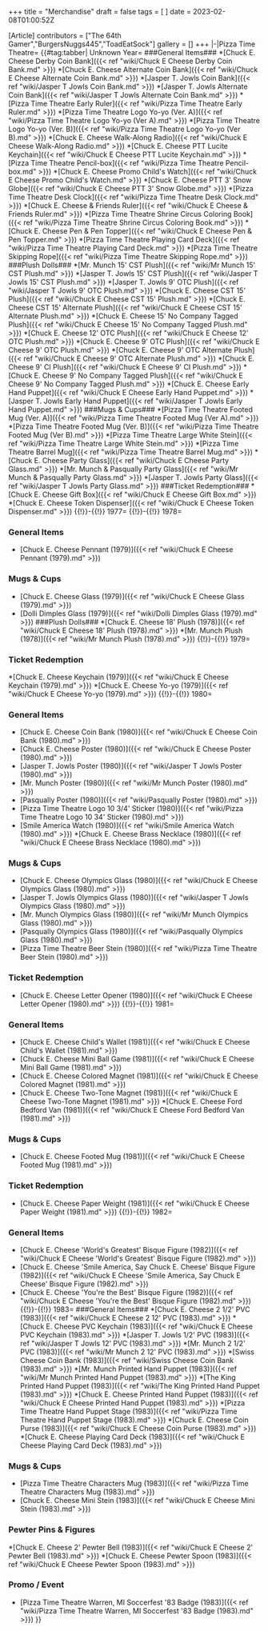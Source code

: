 +++
title = "Merchandise"
draft = false
tags = [ ]
date = 2023-02-08T01:00:52Z

[Article]
contributors = ["The 64th Gamer","BurgersNuggs445","ToadEatSock"]
gallery = []
+++
<tabber>
|-|Pizza Time Theatre=
{{#tag:tabber|
 Unknown Year=
###General Items###
*[Chuck E. Cheese Derby Coin Bank]({{< ref "wiki/Chuck E Cheese Derby Coin Bank.md" >}})
*[Chuck E. Cheese Alternate Coin Bank]({{< ref "wiki/Chuck E Cheese Alternate Coin Bank.md" >}})
*[Jasper T. Jowls Coin Bank]({{< ref "wiki/Jasper T Jowls Coin Bank.md" >}})
*[Jasper T. Jowls Alternate Coin Bank]({{< ref "wiki/Jasper T Jowls Alternate Coin Bank.md" >}})
*[Pizza Time Theatre Early Ruler]({{< ref "wiki/Pizza Time Theatre Early Ruler.md" >}})
*[Pizza Time Theatre Logo Yo-yo (Ver. A)]({{< ref "wiki/Pizza Time Theatre Logo Yo-yo (Ver A).md" >}})
*[Pizza Time Theatre Logo Yo-yo (Ver. B)]({{< ref "wiki/Pizza Time Theatre Logo Yo-yo (Ver B).md" >}})
*[Chuck E. Cheese Walk-Along Radio]({{< ref "wiki/Chuck E Cheese Walk-Along Radio.md" >}})
*[Chuck E. Cheese PTT Lucite Keychain]({{< ref "wiki/Chuck E Cheese PTT Lucite Keychain.md" >}})
*[Pizza Time Theatre Pencil-box]({{< ref "wiki/Pizza Time Theatre Pencil-box.md" >}})
*[Chuck E. Cheese Promo Child's Watch]({{< ref "wiki/Chuck E Cheese Promo Child's Watch.md" >}})
*[Chuck E. Cheese PTT 3' Snow Globe]({{< ref "wiki/Chuck E Cheese PTT 3' Snow Globe.md" >}})
*[Pizza Time Theatre Desk Clock]({{< ref "wiki/Pizza Time Theatre Desk Clock.md" >}})
*[Chuck E. Cheese & Friends Ruler]({{< ref "wiki/Chuck E Cheese & Friends Ruler.md" >}})
*[Pizza Time Theatre Shrine Circus Coloring Book]({{< ref "wiki/Pizza Time Theatre Shrine Circus Coloring Book.md" >}})
*[Chuck E. Cheese Pen & Pen Topper]({{< ref "wiki/Chuck E Cheese Pen & Pen Topper.md" >}})
*[Pizza Time Theatre Playing Card Deck]({{< ref "wiki/Pizza Time Theatre Playing Card Deck.md" >}})
*[Pizza Time Theatre Skipping Rope]({{< ref "wiki/Pizza Time Theatre Skipping Rope.md" >}})
###Plush Dolls###
*[Mr. Munch 15' CST Plush]({{< ref "wiki/Mr Munch 15' CST Plush.md" >}})
*[Jasper T. Jowls 15' CST Plush]({{< ref "wiki/Jasper T Jowls 15' CST Plush.md" >}})
*[Jasper T. Jowls 9' OTC Plush]({{< ref "wiki/Jasper T Jowls 9' OTC Plush.md" >}})
*[Chuck E. Cheese CST 15' Plush]({{< ref "wiki/Chuck E Cheese CST 15' Plush.md" >}})
*[Chuck E. Cheese CST 15' Alternate Plush]({{< ref "wiki/Chuck E Cheese CST 15' Alternate Plush.md" >}})
*[Chuck E. Cheese 15' No Company Tagged Plush]({{< ref "wiki/Chuck E Cheese 15' No Company Tagged Plush.md" >}})
*[Chuck E. Cheese 12' OTC Plush]({{< ref "wiki/Chuck E Cheese 12' OTC Plush.md" >}})
*[Chuck E. Cheese 9' OTC Plush]({{< ref "wiki/Chuck E Cheese 9' OTC Plush.md" >}})
*[Chuck E. Cheese 9' OTC Alternate Plush]({{< ref "wiki/Chuck E Cheese 9' OTC Alternate Plush.md" >}})
*[Chuck E. Cheese 9' CI Plush]({{< ref "wiki/Chuck E Cheese 9' CI Plush.md" >}})
*[Chuck E. Cheese 9' No Company Tagged Plush]({{< ref "wiki/Chuck E Cheese 9' No Company Tagged Plush.md" >}})
*[Chuck E. Cheese Early Hand Puppet]({{< ref "wiki/Chuck E Cheese Early Hand Puppet.md" >}})
*[Jasper T. Jowls Early Hand Puppet]({{< ref "wiki/Jasper T Jowls Early Hand Puppet.md" >}})
###Mugs & Cups###
*[Pizza Time Theatre Footed Mug (Ver. A)]({{< ref "wiki/Pizza Time Theatre Footed Mug (Ver A).md" >}})
*[Pizza Time Theatre Footed Mug (Ver. B)]({{< ref "wiki/Pizza Time Theatre Footed Mug (Ver B).md" >}})
*[Pizza Time Theatre Large White Stein]({{< ref "wiki/Pizza Time Theatre Large White Stein.md" >}})
*[Pizza Time Theatre Barrel Mug]({{< ref "wiki/Pizza Time Theatre Barrel Mug.md" >}})
*[Chuck E. Cheese Party Glass]({{< ref "wiki/Chuck E Cheese Party Glass.md" >}})
*[Mr. Munch & Pasqually Party Glass]({{< ref "wiki/Mr Munch & Pasqually Party Glass.md" >}})
*[Jasper T. Jowls Party Glass]({{< ref "wiki/Jasper T Jowls Party Glass.md" >}})
###Ticket Redemption###
*[Chuck E. Cheese Gift Box]({{< ref "wiki/Chuck E Cheese Gift Box.md" >}})
*[Chuck E. Cheese Token Dispenser]({{< ref "wiki/Chuck E Cheese Token Dispenser.md" >}})
 {{!}}-{{!}}
 1977=
{{!}}-{{!}}
 1978=
### General Items ###
* [Chuck E. Cheese Pennant (1979)]({{< ref "wiki/Chuck E Cheese Pennant (1979).md" >}})
### Mugs & Cups ###
* [Chuck E. Cheese Glass (1979)]({{< ref "wiki/Chuck E Cheese Glass (1979).md" >}})
* [Dolli Dimples Glass (1979)]({{< ref "wiki/Dolli Dimples Glass (1979).md" >}})
###Plush Dolls###
*[Chuck E. Cheese 18' Plush (1978)]({{< ref "wiki/Chuck E Cheese 18' Plush (1978).md" >}})
*[Mr. Munch Plush (1978)]({{< ref "wiki/Mr Munch Plush (1978).md" >}})
{{!}}-{{!}}
 1979=
### Ticket Redemption ###
*[Chuck E. Cheese Keychain (1979)]({{< ref "wiki/Chuck E Cheese Keychain (1979).md" >}})
*[Chuck E. Cheese Yo-yo (1979)]({{< ref "wiki/Chuck E Cheese Yo-yo (1979).md" >}})
{{!}}-{{!}}
 1980=
### General Items ###
* [Chuck E. Cheese Coin Bank (1980)]({{< ref "wiki/Chuck E Cheese Coin Bank (1980).md" >}})
* [Chuck E. Cheese Poster (1980)]({{< ref "wiki/Chuck E Cheese Poster (1980).md" >}})
* [Jasper T. Jowls Poster (1980)]({{< ref "wiki/Jasper T Jowls Poster (1980).md" >}})
* [Mr. Munch Poster (1980)]({{< ref "wiki/Mr Munch Poster (1980).md" >}})
* [Pasqually Poster (1980)]({{< ref "wiki/Pasqually Poster (1980).md" >}})
* [Pizza Time Theatre Logo 10 3/4' Sticker (1980)]({{< ref "wiki/Pizza Time Theatre Logo 10 34' Sticker (1980).md" >}})
* [Smile America Watch (1980)]({{< ref "wiki/Smile America Watch (1980).md" >}})
*[Chuck E. Cheese Brass Necklace (1980)]({{< ref "wiki/Chuck E Cheese Brass Necklace (1980).md" >}})
### Mugs & Cups ###
* [Chuck E. Cheese Olympics Glass (1980)]({{< ref "wiki/Chuck E Cheese Olympics Glass (1980).md" >}})
* [Jasper T. Jowls Olympics Glass (1980)]({{< ref "wiki/Jasper T Jowls Olympics Glass (1980).md" >}})
* [Mr. Munch Olympics Glass (1980)]({{< ref "wiki/Mr Munch Olympics Glass (1980).md" >}})
* [Pasqually Olympics Glass (1980)]({{< ref "wiki/Pasqually Olympics Glass (1980).md" >}})
* [Pizza Time Theatre Beer Stein (1980)]({{< ref "wiki/Pizza Time Theatre Beer Stein (1980).md" >}})
### Ticket Redemption ###
* [Chuck E. Cheese Letter Opener (1980)]({{< ref "wiki/Chuck E Cheese Letter Opener (1980).md" >}})
{{!}}-{{!}}
 1981=
### General Items ###
* [Chuck E. Cheese Child's Wallet (1981)]({{< ref "wiki/Chuck E Cheese Child's Wallet (1981).md" >}})
* [Chuck E. Cheese Mini Ball Game (1981)]({{< ref "wiki/Chuck E Cheese Mini Ball Game (1981).md" >}})
* [Chuck E. Cheese Colored Magnet (1981)]({{< ref "wiki/Chuck E Cheese Colored Magnet (1981).md" >}})
* [Chuck E. Cheese Two-Tone Magnet (1981)]({{< ref "wiki/Chuck E Cheese Two-Tone Magnet (1981).md" >}})
*[Chuck E. Cheese Ford Bedford Van (1981)]({{< ref "wiki/Chuck E Cheese Ford Bedford Van (1981).md" >}})
### Mugs & Cups ###
* [Chuck E. Cheese Footed Mug (1981)]({{< ref "wiki/Chuck E Cheese Footed Mug (1981).md" >}})
### Ticket Redemption ###
* [Chuck E. Cheese Paper Weight (1981)]({{< ref "wiki/Chuck E Cheese Paper Weight (1981).md" >}})
{{!}}-{{!}}
 1982=
### General Items ###
* [Chuck E. Cheese 'World's Greatest' Bisque Figure (1982)]({{< ref "wiki/Chuck E Cheese 'World's Greatest' Bisque Figure (1982).md" >}})
* [Chuck E. Cheese 'Smile America, Say Chuck E. Cheese' Bisque Figure (1982)]({{< ref "wiki/Chuck E Cheese 'Smile America, Say Chuck E Cheese' Bisque Figure (1982).md" >}})
* [Chuck E. Cheese 'You're the Best' Bisque Figure (1982)]({{< ref "wiki/Chuck E Cheese 'You're the Best' Bisque Figure (1982).md" >}})
{{!}}-{{!}}
 1983=
###General Items###
*[Chuck E. Cheese 2 1/2' PVC (1983)]({{< ref "wiki/Chuck E Cheese 2 12' PVC (1983).md" >}})
*[Chuck E. Cheese PVC Keychain (1983)]({{< ref "wiki/Chuck E Cheese PVC Keychain (1983).md" >}})
*[Jasper T. Jowls 1/2' PVC (1983)]({{< ref "wiki/Jasper T Jowls 12' PVC (1983).md" >}})
*[Mr. Munch 2 1/2' PVC (1983)]({{< ref "wiki/Mr Munch 2 12' PVC (1983).md" >}})
*[Swiss Cheese Coin Bank (1983)]({{< ref "wiki/Swiss Cheese Coin Bank (1983).md" >}})
*[Mr. Munch Printed Hand Puppet (1983)]({{< ref "wiki/Mr Munch Printed Hand Puppet (1983).md" >}})
*[The King Printed Hand Puppet (1983)]({{< ref "wiki/The King Printed Hand Puppet (1983).md" >}})
*[Chuck E. Cheese Printed Hand Puppet (1983)]({{< ref "wiki/Chuck E Cheese Printed Hand Puppet (1983).md" >}})
*[Pizza Time Theatre Hand Puppet Stage (1983)]({{< ref "wiki/Pizza Time Theatre Hand Puppet Stage (1983).md" >}})
*[Chuck E. Cheese Coin Purse (1983)]({{< ref "wiki/Chuck E Cheese Coin Purse (1983).md" >}})
*[Chuck E. Cheese Playing Card Deck (1983)]({{< ref "wiki/Chuck E Cheese Playing Card Deck (1983).md" >}})
### Mugs & Cups ###
* [Pizza Time Theatre Characters Mug (1983)]({{< ref "wiki/Pizza Time Theatre Characters Mug (1983).md" >}})
* [Chuck E. Cheese Mini Stein (1983)]({{< ref "wiki/Chuck E Cheese Mini Stein (1983).md" >}})
### Pewter Pins & Figures ###
*[Chuck E. Cheese 2' Pewter Bell (1983)]({{< ref "wiki/Chuck E Cheese 2' Pewter Bell (1983).md" >}})
*[Chuck E. Cheese Pewter Spoon (1983)]({{< ref "wiki/Chuck E Cheese Pewter Spoon (1983).md" >}})
### Promo / Event ###
* [Pizza Time Theatre Warren, MI Soccerfest '83 Badge (1983)]({{< ref "wiki/Pizza Time Theatre Warren, MI Soccerfest '83 Badge (1983).md" >}})
}}
</tabber>